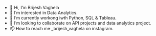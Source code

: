- 👋 Hi, I’m Brijesh Vaghela 
- 👀 I’m interested in Data Analytics.
- 🌱 I’m currently workong iwth Python, SQL & Tableau.
- 💞️ I’m looking to collaborate on API projects and data analytics project.
- 📫 How to reach me _brijesh_vaghela on instagram.
